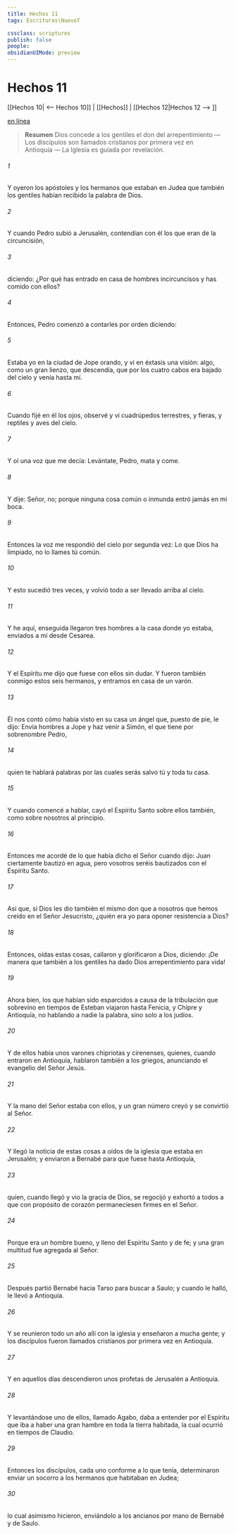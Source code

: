 ```yaml
---
title: Hechos 11
tags: Escrituras\NuevoT

cssclass: scriptures
publish: false
people:
obsidianUIMode: preview
---
```


# Hechos 11
[[Hechos 10| <-- Hechos 10]] | [[Hechos]] | [[Hechos 12|Hechos 12 --> ]]

[en línea](https://churchofjesuschrist.org/study/scriptures/nt/acts/11?lang=spa)

> __Resumen__
Dios concede a los gentiles el don del arrepentimiento — Los discípulos son llamados cristianos por primera vez en Antioquía — La Iglesia es guiada por revelación.

###### 1 
Y oyeron los apóstoles y los hermanos que estaban en Judea que también los gentiles habían recibido la palabra de Dios.

###### 2 
Y cuando Pedro subió a Jerusalén, contendían con él los que eran de la circuncisión,

###### 3 
diciendo: ¿Por qué has entrado en casa de hombres incircuncisos y has comido con ellos?

###### 4 
Entonces, Pedro comenzó a contarles por orden  diciendo:

###### 5 
Estaba yo en la ciudad de Jope orando, y vi en éxtasis una visión: algo, como un gran lienzo, que descendía, que por los cuatro cabos era bajado del cielo y venía hasta mí.

###### 6 
Cuando fijé en él los ojos, observé y vi cuadrúpedos terrestres, y fieras, y reptiles y aves del cielo.

###### 7 
Y oí una voz que me decía: Levántate, Pedro, mata y come.

###### 8 
Y dije: Señor, no; porque ninguna cosa común o inmunda entró jamás en mi boca.

###### 9 
Entonces la voz me respondió del cielo por segunda vez: Lo que Dios ha limpiado, no lo llames tú común.

###### 10 
Y esto sucedió tres veces, y volvió todo a ser llevado arriba al cielo.

###### 11 
Y he aquí, enseguida llegaron tres hombres a la casa donde yo estaba, enviados a mí desde Cesarea.

###### 12 
Y el Espíritu me dijo que fuese con ellos sin dudar. Y fueron también conmigo estos seis hermanos, y entramos en casa de un varón.

###### 13 
Él nos contó cómo había visto en su casa un ángel que, puesto de pie, le dijo: Envía hombres a Jope y haz venir a Simón, el que tiene por sobrenombre Pedro,

###### 14 
quien te hablará palabras por las cuales serás salvo tú y toda tu casa.

###### 15 
Y cuando comencé a hablar, cayó el Espíritu Santo sobre ellos también, como sobre nosotros al principio.

###### 16 
Entonces me acordé de lo que había dicho el Señor cuando dijo: Juan ciertamente bautizó en agua, pero vosotros seréis bautizados con el Espíritu Santo.

###### 17 
Así que, si Dios les dio también el mismo don que a nosotros que hemos creído en el Señor Jesucristo, ¿quién era yo para oponer resistencia a Dios?

###### 18 
Entonces, oídas estas cosas, callaron y glorificaron a Dios, diciendo: ¡De manera que también a los gentiles ha dado Dios arrepentimiento para vida!

###### 19 
Ahora bien, los que habían sido esparcidos a causa de la tribulación que sobrevino en tiempos de Esteban viajaron hasta Fenicia, y Chipre y Antioquía, no hablando a nadie la palabra, sino solo a los judíos.

###### 20 
Y de ellos había unos varones chipriotas y cirenenses, quienes, cuando entraron en Antioquía, hablaron también a los griegos, anunciando el evangelio del Señor Jesús.

###### 21 
Y la mano del Señor estaba con ellos, y un gran número creyó y se convirtió al Señor.

###### 22 
Y llegó la noticia de estas cosas a oídos de la iglesia que estaba en Jerusalén; y enviaron a Bernabé para que fuese hasta Antioquía,

###### 23 
quien, cuando llegó y vio la gracia de Dios, se regocijó y exhortó a todos a que con propósito de corazón permaneciesen firmes en el Señor.

###### 24 
Porque  era un hombre bueno, y lleno del Espíritu Santo y de fe; y una gran multitud fue agregada al Señor.

###### 25 
Después partió Bernabé hacia Tarso para buscar a Saulo; y cuando le halló, le llevó a Antioquía.

###### 26 
Y se reunieron todo un año allí con la iglesia y enseñaron a mucha gente; y los discípulos fueron llamados cristianos por primera vez en Antioquía.

###### 27 
Y en aquellos días descendieron unos profetas de Jerusalén a Antioquía.

###### 28 
Y levantándose uno de ellos, llamado Agabo, daba a entender por el Espíritu que iba a haber una gran hambre en toda la tierra habitada, la cual ocurrió en tiempos de Claudio.

###### 29 
Entonces los discípulos, cada uno conforme a lo que tenía, determinaron enviar un socorro a los hermanos que habitaban en Judea;

###### 30 
lo cual asimismo hicieron, enviándolo a los ancianos por mano de Bernabé y de Saulo.

